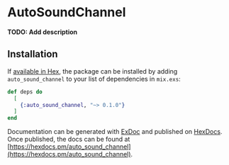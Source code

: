 # AutoSoundChannel

**TODO: Add description**

## Installation

If [available in Hex](https://hex.pm/docs/publish), the package can be installed
by adding `auto_sound_channel` to your list of dependencies in `mix.exs`:

```elixir
def deps do
  [
    {:auto_sound_channel, "~> 0.1.0"}
  ]
end
```

Documentation can be generated with [ExDoc](https://github.com/elixir-lang/ex_doc)
and published on [HexDocs](https://hexdocs.pm). Once published, the docs can
be found at [https://hexdocs.pm/auto_sound_channel](https://hexdocs.pm/auto_sound_channel).

